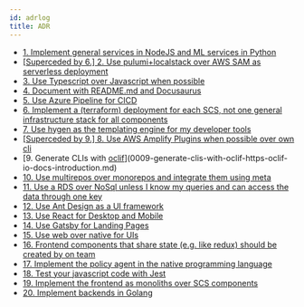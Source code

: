 ```yaml
---
id: adrlog
title: ADR
---
```


* [1. Implement general services in NodeJS and ML services in Python](0001-implement-general-services-in-nodejs-and-ml-services-in-python.md)
* [[Superceded by 6.] 2. Use pulumi+localstack over AWS SAM as serverless deployment](0002-use-pulumi-localstack-over-aws-sam-as-serverless-deployment.md)
* [3. Use Typescript over Javascript when possible](0003-use-typescript-over-javascript-when-possible.md)
* [4. Document with README.md and Docusaurus](0004-document-with-readme-md-and-docusaurus.md)
* [5. Use Azure Pipeline for CICD](0005-use-azure-pipeline-for-cicd.md)
* [6. Implement a (terraform) deployment for each SCS, not one general infrastructure stack for all components](0006-implement-a-terraform-deployment-for-each-scs-not-one-general-infrastructure-stack-for-all-components.md)
* [7. Use hygen as the templating engine for my developer tools](0007-use-hygen-as-the-templating-engine-for-my-developer-tools.md)
* [[Superceded by 9.] 8. Use AWS Amplify Plugins when possible over own cli](0008-use-aws-amplify-plugins-when-possible-over-own-cli.md)
* [9. Generate CLIs with [oclif](https://oclif.io/docs/introduction)](0009-generate-clis-with-oclif-https-oclif-io-docs-introduction.md)
* [10. Use multirepos over monorepos and integrate them using meta](0010-use-multirepos-over-monorepos.md)
* [11. Use a RDS over NoSql unless I know my queries and can access the data through one key](0011-use-a-rds-over-nosql-unless-i-know-my-queries-and-can-access-the-data-through-one-key.md)
* [12. Use Ant Design as a UI framework](0012-use-ant-design-as-a-ui-framework.md)
* [13. Use React for Desktop and Mobile](0013-use-react-for-desktop-and-mobile.md)
* [14. Use Gatsby for Landing Pages](0014-use-gatsby-for-landing-pages.md)
* [15. Use web over native for UIs](0015-use-web-over-native-for-uis.md)
* [16. Frontend components that share state (e.g. like redux) should be created by on team](0016-frontend-components-that-share-state-e-g-like-redux-should-be-created-by-on-team.md)
* [17. Implement the policy agent in the native programming language](0017-implement-the-policy-agent-in-the-native-programming-language.md)
* [18. Test your javascript code with Jest](0018-test-your-javascript-code-with-jest.md)
* [19. Implement the frontend as monoliths over SCS components](0019-implement-the-frontend-as-monoliths-over-scs-components.md)
* [20. Implement backends in Golang](0020-implement-backends-in-golang.md)